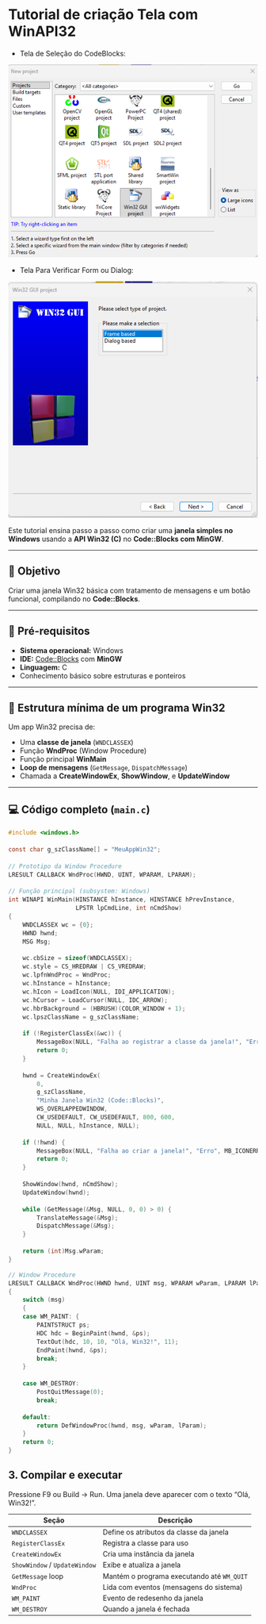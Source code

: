 # Tutorial de criação Tela com WinAPI32 

- Tela de Seleção do CodeBlocks:

![Botão](https://github.com/SidneiAJr/Documentacao/blob/main/prints/Captura%20de%20tela%202025-10-29%20194122.png)

- Tela Para Verificar Form ou Dialog:

![Dialogue](https://github.com/SidneiAJr/Documentacao/blob/main/prints/Captura%20de%20tela%202025-10-29%20194231.png)


Este tutorial ensina passo a passo como criar uma **janela simples no Windows** usando a **API Win32 (C)** no **Code::Blocks com MinGW**.

---

## 🎯 Objetivo
Criar uma janela Win32 básica com tratamento de mensagens e um botão funcional, compilando no **Code::Blocks**.

---

## 🧰 Pré-requisitos
- **Sistema operacional:** Windows  
- **IDE:** [Code::Blocks](https://www.codeblocks.org/) com **MinGW**  
- **Linguagem:** C  
- Conhecimento básico sobre estruturas e ponteiros  

---

## 🧩 Estrutura mínima de um programa Win32
Um app Win32 precisa de:
- Uma **classe de janela** (`WNDCLASSEX`)
- Função **WndProc** (Window Procedure)
- Função principal **WinMain**
- **Loop de mensagens** (`GetMessage`, `DispatchMessage`)
- Chamada a **CreateWindowEx**, **ShowWindow**, e **UpdateWindow**

---

## 💻 Código completo (`main.c`)

```c
#include <windows.h>

const char g_szClassName[] = "MeuAppWin32";

// Prototipo da Window Procedure
LRESULT CALLBACK WndProc(HWND, UINT, WPARAM, LPARAM);

// Função principal (subsystem: Windows)
int WINAPI WinMain(HINSTANCE hInstance, HINSTANCE hPrevInstance,
                   LPSTR lpCmdLine, int nCmdShow)
{
    WNDCLASSEX wc = {0};
    HWND hwnd;
    MSG Msg;

    wc.cbSize = sizeof(WNDCLASSEX);
    wc.style = CS_HREDRAW | CS_VREDRAW;
    wc.lpfnWndProc = WndProc;
    wc.hInstance = hInstance;
    wc.hIcon = LoadIcon(NULL, IDI_APPLICATION);
    wc.hCursor = LoadCursor(NULL, IDC_ARROW);
    wc.hbrBackground = (HBRUSH)(COLOR_WINDOW + 1);
    wc.lpszClassName = g_szClassName;

    if (!RegisterClassEx(&wc)) {
        MessageBox(NULL, "Falha ao registrar a classe da janela!", "Erro", MB_ICONERROR | MB_OK);
        return 0;
    }

    hwnd = CreateWindowEx(
        0,
        g_szClassName,
        "Minha Janela Win32 (Code::Blocks)",
        WS_OVERLAPPEDWINDOW,
        CW_USEDEFAULT, CW_USEDEFAULT, 800, 600,
        NULL, NULL, hInstance, NULL);

    if (!hwnd) {
        MessageBox(NULL, "Falha ao criar a janela!", "Erro", MB_ICONERROR | MB_OK);
        return 0;
    }

    ShowWindow(hwnd, nCmdShow);
    UpdateWindow(hwnd);

    while (GetMessage(&Msg, NULL, 0, 0) > 0) {
        TranslateMessage(&Msg);
        DispatchMessage(&Msg);
    }

    return (int)Msg.wParam;
}
```
```c
// Window Procedure
LRESULT CALLBACK WndProc(HWND hwnd, UINT msg, WPARAM wParam, LPARAM lParam)
{
    switch (msg)
    {
    case WM_PAINT: {
        PAINTSTRUCT ps;
        HDC hdc = BeginPaint(hwnd, &ps);
        TextOut(hdc, 10, 10, "Olá, Win32!", 11);
        EndPaint(hwnd, &ps);
        break;
    }

    case WM_DESTROY:
        PostQuitMessage(0);
        break;

    default:
        return DefWindowProc(hwnd, msg, wParam, lParam);
    }
    return 0;
}
```
## 3. Compilar e executar

Pressione F9 ou Build → Run.
Uma janela deve aparecer com o texto “Olá, Win32!”.

| Seção                         | Descrição                                  |
| ----------------------------- | ------------------------------------------ |
| `WNDCLASSEX`                  | Define os atributos da classe da janela    |
| `RegisterClassEx`             | Registra a classe para uso                 |
| `CreateWindowEx`              | Cria uma instância da janela               |
| `ShowWindow` / `UpdateWindow` | Exibe e atualiza a janela                  |
| `GetMessage` loop             | Mantém o programa executando até `WM_QUIT` |
| `WndProc`                     | Lida com eventos (mensagens do sistema)    |
| `WM_PAINT`                    | Evento de redesenho da janela              |
| `WM_DESTROY`                  | Quando a janela é fechada                  |



